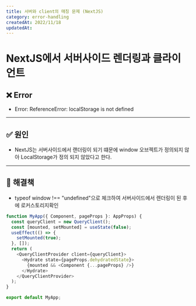 ```yaml
---
title: 서버와 client의 매칭 문제 (NextJS)
category: error-handling
createdAt: 2022/11/18
updatedAt:
---
```


# NextJS에서 서버사이드 렌더링과 클라이언트

## ❌ Error

- Error: ReferenceError: localStorage is not defined

---

## ✅ 원인

- NextJS는 서버사이드에서 랜더링이 되기 떄문에 window 오브젝트가 정의되지 않아 LocalStorage가 정의 되지 않았다고 한다.

---

## 🚀 해결책

- typeof window !== "undefined"으로 체크하여 서버사이드에서 렌더링이 된 후에 로커스토리지확인

```typescript
function MyApp({ Component, pageProps }: AppProps) {
  const queryClient = new QueryClient();
  const [mounted, setMounted] = useState(false);
  useEffect(() => {
    setMounted(true);
  }, []);
  return (
    <QueryClientProvider client={queryClient}>
      <Hydrate state={pageProps.dehydratedState}>
        {mounted && <Component {...pageProps} />}
      </Hydrate>
    </QueryClientProvider>
  );
}

export default MyApp;
```
